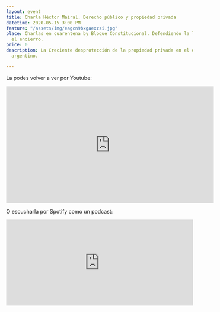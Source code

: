 ```yaml
---
layout: event
title: Charla Héctor Mairal. Derecho público y propiedad privada
datetime: 2020-05-15 3:00 PM
feature: "/assets/img/eagcn9bxgaexzsi.jpg"
place: Charlas en cuarentena by Bloque Constitucional. Defendiendo la libertad desde
  el encierro.
price: 0
description: La Creciente desprotección de la propiedad privada en el derecho público
  argentino.

---
```

La podes volver a ver por Youtube:

<iframe width="560" height="315" src="https://www.youtube.com/embed/PblkN-1GWpY" frameborder="0" allow="accelerometer; autoplay; encrypted-media; gyroscope; picture-in-picture" allowfullscreen></iframe>

O escucharla por Spotify como un podcast:

<iframe src="https://open.spotify.com/embed-podcast/episode/6FEE2BW1R5sKIerRYerE9V" width="100%" height="232" frameborder="0" allowtransparency="true" allow="encrypted-media"></iframe>